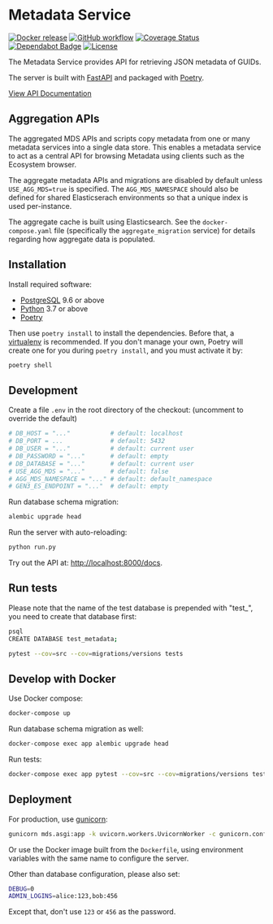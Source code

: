 # Metadata Service

[![Docker release](https://img.shields.io/github/v/release/uc-cdis/metadata-service?logo=docker&logoColor=white)](https://quay.io/repository/cdis/metadata-service)
[![GitHub workflow](https://img.shields.io/github/workflow/status/uc-cdis/metadata-service/CI%20Workflow?logo=github)](https://github.com/uc-cdis/metadata-service/actions?query=workflow%3A%22CI+Workflow%22)
[![Coverage Status](https://coveralls.io/repos/github/uc-cdis/metadata-service/badge.svg?branch=master)](https://coveralls.io/github/uc-cdis/metadata-service?branch=master)
[![Dependabot Badge](https://img.shields.io/badge/Dependabot-active-brightgreen?logo=dependabot)](https://dependabot.com/)
[![License](https://img.shields.io/github/license/uc-cdis/metadata-service?logo=apache)](https://github.com/uc-cdis/metadata-service/blob/master/LICENSE)

The Metadata Service provides API for retrieving JSON metadata of GUIDs.

The server is built with [FastAPI](https://fastapi.tiangolo.com/) and packaged with
[Poetry](https://poetry.eustace.io/).

[View API Documentation](http://petstore.swagger.io/?url=https://raw.githubusercontent.com/uc-cdis/metadata-service/master/docs/openapi.yaml)

## Aggregation APIs

The aggregated MDS APIs and scripts copy metadata from one or many metadata services into a single data store. This enables a metadata service to act as a central API for browsing Metadata using clients such as the Ecosystem browser.

The aggregate metadata APIs and migrations are disabled by default unless `USE_AGG_MDS=true` is specified. The `AGG_MDS_NAMESPACE` should also be defined for shared Elasticserach environments so that a unique index is used per-instance.

The aggregate cache is built using Elasticsearch. See the `docker-compose.yaml` file (specifically the `aggregate_migration` service) for details regarding how aggregate data is populated.

## Installation

Install required software:

* [PostgreSQL](PostgreSQL) 9.6 or above
* [Python](https://www.python.org/downloads/) 3.7 or above
* [Poetry](https://poetry.eustace.io/docs/#installation)

Then use `poetry install` to install the dependencies. Before that,
a [virtualenv](https://virtualenv.pypa.io/) is recommended.
If you don't manage your own, Poetry will create one for you
during `poetry install`, and you must activate it by:

```bash
poetry shell
```

## Development

Create a file `.env` in the root directory of the checkout:
(uncomment to override the default)

```python
# DB_HOST = "..."           # default: localhost
# DB_PORT = ...             # default: 5432
# DB_USER = "..."           # default: current user
# DB_PASSWORD = "..."       # default: empty
# DB_DATABASE = "..."       # default: current user
# USE_AGG_MDS = "..."       # default: false
# AGG_MDS_NAMESPACE = "..." # default: default_namespace
# GEN3_ES_ENDPOINT = "..."  # default: empty
```

Run database schema migration:

```bash
alembic upgrade head
```

Run the server with auto-reloading:

```bash
python run.py
```

Try out the API at: <http://localhost:8000/docs>.

## Run tests

Please note that the name of the test database is prepended with "test_", you
need to create that database first:

```bash
psql
CREATE DATABASE test_metadata;
```

```bash
pytest --cov=src --cov=migrations/versions tests
```

## Develop with Docker

Use Docker compose:

```bash
docker-compose up
```

Run database schema migration as well:

```bash
docker-compose exec app alembic upgrade head
```

Run tests:

```bash
docker-compose exec app pytest --cov=src --cov=migrations/versions tests
```

## Deployment

For production, use [gunicorn](https://gunicorn.org/):

```bash
gunicorn mds.asgi:app -k uvicorn.workers.UvicornWorker -c gunicorn.conf.py
```

Or use the Docker image built from the `Dockerfile`, using environment variables
with the same name to configure the server.

Other than database configuration, please also set:

```bash
DEBUG=0
ADMIN_LOGINS=alice:123,bob:456
```

Except that, don't use `123` or `456` as the password.
